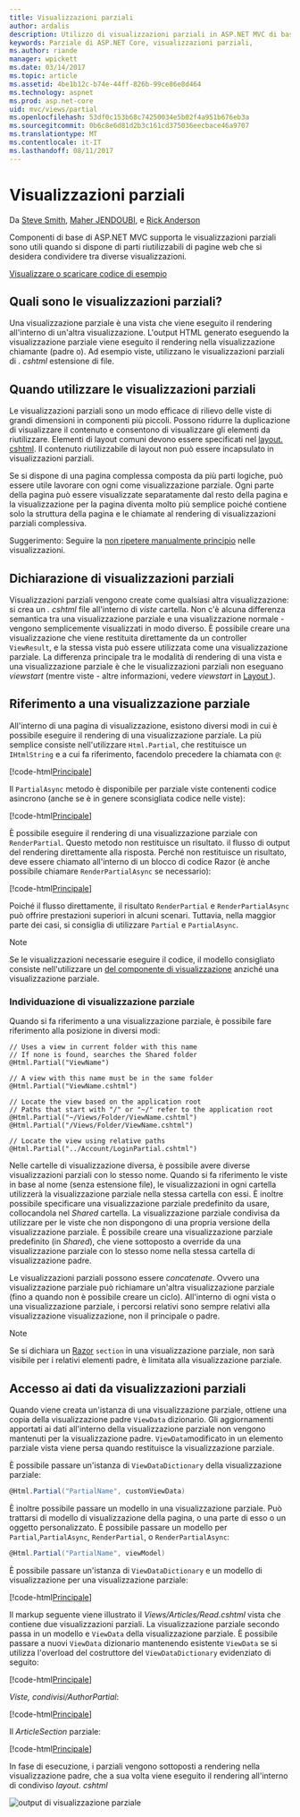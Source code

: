 ```yaml
---
title: Visualizzazioni parziali
author: ardalis
description: Utilizzo di visualizzazioni parziali in ASP.NET MVC di base
keywords: Parziale di ASP.NET Core, visualizzazioni parziali,
ms.author: riande
manager: wpickett
ms.date: 03/14/2017
ms.topic: article
ms.assetid: 4be1b12c-b74e-44ff-826b-99ce86e8d464
ms.technology: aspnet
ms.prod: asp.net-core
uid: mvc/views/partial
ms.openlocfilehash: 53df0c153b68c74250034e5b02f4a951b676eb3a
ms.sourcegitcommit: 0b6c8e6d81d2b3c161cd375036eecbace46a9707
ms.translationtype: MT
ms.contentlocale: it-IT
ms.lasthandoff: 08/11/2017
---
```

# <a name="partial-views"></a>Visualizzazioni parziali

Da [Steve Smith](http://ardalis.com), [Maher JENDOUBI](https://twitter.com/maherjend), e [Rick Anderson](https://twitter.com/RickAndMSFT)

Componenti di base di ASP.NET MVC supporta le visualizzazioni parziali sono utili quando si dispone di parti riutilizzabili di pagine web che si desidera condividere tra diverse visualizzazioni.

[Visualizzare o scaricare codice di esempio](https://github.com/aspnet/Docs/tree/master/aspnetcore/mvc/views/partial/sample)

## <a name="what-are-partial-views"></a>Quali sono le visualizzazioni parziali?

Una visualizzazione parziale è una vista che viene eseguito il rendering all'interno di un'altra visualizzazione. L'output HTML generato eseguendo la visualizzazione parziale viene eseguito il rendering nella visualizzazione chiamante (padre o). Ad esempio viste, utilizzano le visualizzazioni parziali di *. cshtml* estensione di file.

## <a name="when-should-i-use-partial-views"></a>Quando utilizzare le visualizzazioni parziali

Le visualizzazioni parziali sono un modo efficace di rilievo delle viste di grandi dimensioni in componenti più piccoli. Possono ridurre la duplicazione di visualizzare il contenuto e consentono di visualizzare gli elementi da riutilizzare. Elementi di layout comuni devono essere specificati nel [layout. cshtml](layout.md). Il contenuto riutilizzabile di layout non può essere incapsulato in visualizzazioni parziali.

Se si dispone di una pagina complessa composta da più parti logiche, può essere utile lavorare con ogni come visualizzazione parziale. Ogni parte della pagina può essere visualizzate separatamente dal resto della pagina e la visualizzazione per la pagina diventa molto più semplice poiché contiene solo la struttura della pagina e le chiamate al rendering di visualizzazioni parziali complessiva.

Suggerimento: Seguire la [non ripetere manualmente principio](http://deviq.com/don-t-repeat-yourself/) nelle visualizzazioni.

## <a name="declaring-partial-views"></a>Dichiarazione di visualizzazioni parziali

Visualizzazioni parziali vengono create come qualsiasi altra visualizzazione: si crea un *. cshtml* file all'interno di *viste* cartella. Non c'è alcuna differenza semantica tra una visualizzazione parziale e una visualizzazione normale - vengono semplicemente visualizzati in modo diverso. È possibile creare una visualizzazione che viene restituita direttamente da un controller `ViewResult`, e la stessa vista può essere utilizzata come una visualizzazione parziale. La differenza principale tra le modalità di rendering di una vista e una visualizzazione parziale è che le visualizzazioni parziali non eseguano *viewstart* (mentre viste - altre informazioni, vedere *viewstart* in [Layout ](layout.md)).

## <a name="referencing-a-partial-view"></a>Riferimento a una visualizzazione parziale

All'interno di una pagina di visualizzazione, esistono diversi modi in cui è possibile eseguire il rendering di una visualizzazione parziale. La più semplice consiste nell'utilizzare `Html.Partial`, che restituisce un `IHtmlString` e a cui fa riferimento, facendolo precedere la chiamata con `@`:

[!code-html[Principale](partial/sample/src/PartialViewsSample/Views/Home/About.cshtml?range=9)]

Il `PartialAsync` metodo è disponibile per parziale viste contenenti codice asincrono (anche se è in genere sconsigliata codice nelle viste):

[!code-html[Principale](partial/sample/src/PartialViewsSample/Views/Home/About.cshtml?range=8)]

È possibile eseguire il rendering di una visualizzazione parziale con `RenderPartial`. Questo metodo non restituisce un risultato. il flusso di output del rendering direttamente alla risposta. Perché non restituisce un risultato, deve essere chiamato all'interno di un blocco di codice Razor (è anche possibile chiamare `RenderPartialAsync` se necessario):

[!code-html[Principale](partial/sample/src/PartialViewsSample/Views/Home/About.cshtml?range=10-12)]

Poiché il flusso direttamente, il risultato `RenderPartial` e `RenderPartialAsync` può offrire prestazioni superiori in alcuni scenari. Tuttavia, nella maggior parte dei casi, si consiglia di utilizzare `Partial` e `PartialAsync`.

> [!NOTE]
> Se le visualizzazioni necessarie eseguire il codice, il modello consigliato consiste nell'utilizzare un [del componente di visualizzazione](view-components.md) anziché una visualizzazione parziale.

### <a name="partial-view-discovery"></a>Individuazione di visualizzazione parziale

Quando si fa riferimento a una visualizzazione parziale, è possibile fare riferimento alla posizione in diversi modi:

```text
// Uses a view in current folder with this name
// If none is found, searches the Shared folder
@Html.Partial("ViewName")

// A view with this name must be in the same folder
@Html.Partial("ViewName.cshtml")

// Locate the view based on the application root
// Paths that start with "/" or "~/" refer to the application root
@Html.Partial("~/Views/Folder/ViewName.cshtml")
@Html.Partial("/Views/Folder/ViewName.cshtml")

// Locate the view using relative paths
@Html.Partial("../Account/LoginPartial.cshtml")
```

Nelle cartelle di visualizzazione diversa, è possibile avere diverse visualizzazioni parziali con lo stesso nome. Quando si fa riferimento le viste in base al nome (senza estensione file), le visualizzazioni in ogni cartella utilizzerà la visualizzazione parziale nella stessa cartella con essi. È inoltre possibile specificare una visualizzazione parziale predefinito da usare, collocandola nel *Shared* cartella. La visualizzazione parziale condivisa da utilizzare per le viste che non dispongono di una propria versione della visualizzazione parziale. È possibile creare una visualizzazione parziale predefinito (in *Shared*), che viene sottoposto a override da una visualizzazione parziale con lo stesso nome nella stessa cartella di visualizzazione padre.

Le visualizzazioni parziali possono essere *concatenate*. Ovvero una visualizzazione parziale può richiamare un'altra visualizzazione parziale (fino a quando non è possibile creare un ciclo). All'interno di ogni vista o una visualizzazione parziale, i percorsi relativi sono sempre relativi alla visualizzazione visualizzazione, non il principale o padre.

> [!NOTE]
> Se si dichiara un [Razor](razor.md) `section` in una visualizzazione parziale, non sarà visibile per i relativi elementi padre, è limitata alla visualizzazione parziale.

## <a name="accessing-data-from-partial-views"></a>Accesso ai dati da visualizzazioni parziali

Quando viene creata un'istanza di una visualizzazione parziale, ottiene una copia della visualizzazione padre `ViewData` dizionario. Gli aggiornamenti apportati ai dati all'interno della visualizzazione parziale non vengono mantenuti per la visualizzazione padre. `ViewData`modificato in un elemento parziale vista viene persa quando restituisce la visualizzazione parziale.

È possibile passare un'istanza di `ViewDataDictionary` della visualizzazione parziale:

```csharp
@Html.Partial("PartialName", customViewData)
   ```

È inoltre possibile passare un modello in una visualizzazione parziale. Può trattarsi di modello di visualizzazione della pagina, o una parte di esso o un oggetto personalizzato. È possibile passare un modello per `Partial`,`PartialAsync`, `RenderPartial`, o `RenderPartialAsync`:

```csharp
@Html.Partial("PartialName", viewModel)
   ```

È possibile passare un'istanza di `ViewDataDictionary` e un modello di visualizzazione per una visualizzazione parziale:

[!code-html[Principale](partial/sample/src/PartialViewsSample/Views/Articles/Read.cshtml?range=15-16)]

Il markup seguente viene illustrato il *Views/Articles/Read.cshtml* vista che contiene due visualizzazioni parziali. La visualizzazione parziale secondo passa in un modello e `ViewData` della visualizzazione parziale. È possibile passare a nuovi `ViewData` dizionario mantenendo esistente `ViewData` se si utilizza l'overload del costruttore del `ViewDataDictionary` evidenziato di seguito:

[!code-html[Principale](partial/sample/src/PartialViewsSample/Views/Articles/Read.cshtml)]

*Viste, condivisi/AuthorPartial*:

[!code-html[Principale](partial/sample/src/PartialViewsSample/Views/Shared/AuthorPartial.cshtml)]

Il *ArticleSection* parziale:

[!code-html[Principale](partial/sample/src/PartialViewsSample/Views/Articles/ArticleSection.cshtml)]

In fase di esecuzione, i parziali vengono sottoposti a rendering nella visualizzazione padre, che a sua volta viene eseguito il rendering all'interno di condiviso *layout. cshtml*

![output di visualizzazione parziale](partial/_static/output.png)